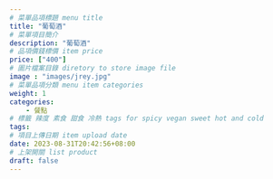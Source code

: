 ```yaml
---
# 菜單品項標題 menu title 
title: "葡萄酒"
# 菜單項目簡介 
description: "葡萄酒"
# 品項價錢標價 item price 
price: ["400"]
# 圖片檔案目錄 diretory to store image file
image : "images/jrey.jpg"
# 菜單品項分類 menu item categories 
weight: 1
categories: 
    - 餐點
# 標籤 辣度 素食 甜食 冷熱 tags for spicy vegan sweet hot and cold 
tags: 
# 項目上傳日期 item upload date 
date: 2023-08-31T20:42:56+08:00
# 上架開關 list product 
draft: false
---
```


